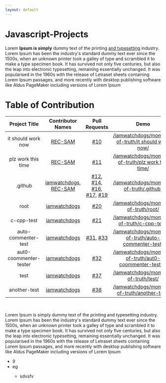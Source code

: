 ```yaml
---
layout: default
---
```


# Javascript-Projects

Lorem **Ipsum is simply** dummy text of the printing [and typesetting](google.com "asd") industry. Lorem Ipsum has been the industry's standard dummy text ever since the 1500s, when an unknown printer took a galley of type and scrambled it to make a type specimen book. It has survived not only five centuries, but also the leap into electronic typesetting, remaining essentially unchanged. It was popularised in the 1960s with the release of Letraset sheets containing Lorem Ipsum passages, and more recently with desktop publishing software like Aldus PageMaker including versions of Lorem Ipsum

# Table of Contribution

<div align="center">

<!-- TABLE BEGINS -->
| Project Title | Contributor Names | Pull Requests | Demo |
| :---: | :---: | :---: | :---: |
| it should work now | [REC-SAM](https://github.com/REC-SAM "goto REC-SAM profile") | [#10](https://github.com/iamwatchdogs/moment-of-truth/pull/10 "visit pr \#10") | [/iamwatchdogs/moment-of-truth/it should work now/](https://github.com/iamwatchdogs/moment-of-truth/tree/main/it%20should%20work%20now "view the result of it should work now") |
| plz work this time | [REC-SAM](https://github.com/REC-SAM "goto REC-SAM profile") | [#11](https://github.com/iamwatchdogs/moment-of-truth/pull/11 "visit pr \#11") | [/iamwatchdogs/moment-of-truth/plz work this time/](https://github.com/iamwatchdogs/moment-of-truth/tree/main/plz%20work%20this%20time "view the result of plz work this time") |
| .github | [iamwatchdogs](https://github.com/iamwatchdogs "goto iamwatchdogs profile"), [REC-SAM](https://github.com/REC-SAM "goto REC-SAM profile") | [#12](https://github.com/iamwatchdogs/moment-of-truth/pull/12 "visit pr \#12"), [#14](https://github.com/iamwatchdogs/moment-of-truth/pull/14 "visit pr \#14"), [#16](https://github.com/iamwatchdogs/moment-of-truth/pull/16 "visit pr \#16"), [#17](https://github.com/iamwatchdogs/moment-of-truth/pull/17 "visit pr \#17"), [#19](https://github.com/iamwatchdogs/moment-of-truth/pull/19 "visit pr \#19") | [/iamwatchdogs/moment-of-truth/.github/](https://github.com/iamwatchdogs/moment-of-truth/tree/main/.github "view the result of .github") |
| root | [iamwatchdogs](https://github.com/iamwatchdogs "goto iamwatchdogs profile") | [#20](https://github.com/iamwatchdogs/moment-of-truth/pull/20 "visit pr \#20") | [/iamwatchdogs/moment-of-truth/root/](https://github.com/iamwatchdogs/moment-of-truth/ "view the result of root") |
| c-cpp-test | [iamwatchdogs](https://github.com/iamwatchdogs "goto iamwatchdogs profile") | [#21](https://github.com/iamwatchdogs/moment-of-truth/pull/21 "visit pr \#21") | [/iamwatchdogs/moment-of-truth/c-cpp-test/](https://github.com/iamwatchdogs/moment-of-truth/tree/main/c-cpp-test "view the result of c-cpp-test") |
| auto-commenter-test | [iamwatchdogs](https://github.com/iamwatchdogs "goto iamwatchdogs profile") | [#31](https://github.com/iamwatchdogs/moment-of-truth/pull/31 "visit pr \#31"), [#33](https://github.com/iamwatchdogs/moment-of-truth/pull/33 "visit pr \#33") | [/iamwatchdogs/moment-of-truth/auto-commenter-test/](https://github.com/iamwatchdogs/moment-of-truth/tree/main/auto-commenter-test "view the result of auto-commenter-test") |
| aut0-coommenter-tester | [iamwatchdogs](https://github.com/iamwatchdogs "goto iamwatchdogs profile") | [#32](https://github.com/iamwatchdogs/moment-of-truth/pull/32 "visit pr \#32") | [/iamwatchdogs/moment-of-truth/aut0-coommenter-tester/](https://github.com/iamwatchdogs/moment-of-truth/tree/main/aut0-coommenter-tester "view the result of aut0-coommenter-tester") |
| test | [iamwatchdogs](https://github.com/iamwatchdogs "goto iamwatchdogs profile") | [#37](https://github.com/iamwatchdogs/moment-of-truth/pull/37 "visit pr \#37") | [/iamwatchdogs/moment-of-truth/test/](https://github.com/iamwatchdogs/moment-of-truth/tree/main/test "view the result of test") |
| another-test | [iamwatchdogs](https://github.com/iamwatchdogs "goto iamwatchdogs profile") | [#38](https://github.com/iamwatchdogs/moment-of-truth/pull/38 "visit pr \#38") | [/iamwatchdogs/moment-of-truth/another-test/](https://github.com/iamwatchdogs/moment-of-truth/tree/main/another-test "view the result of another-test") |
<!-- TABLE ENDS -->

</div>
<br>

Lorem Ipsum is simply dummy text of the printing and typesetting industry. Lorem Ipsum has been the industry's standard dummy text ever since the 1500s, when an unknown printer took a galley of type and scrambled it to make a type specimen book. It has survived not only five centuries, but also the leap into electronic typesetting, remaining essentially unchanged. It was popularised in the 1960s with the release of Letraset sheets containing Lorem Ipsum passages, and more recently with desktop publishing software like Aldus PageMaker including versions of Lorem Ipsum

<ul>
  <li>9</li>
  <li>eg</li>
    <ul>
      <li>sdvsfv</li>
    </ul>
</ul>
